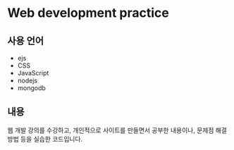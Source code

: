 # Web development practice

## 사용 언어

- ejs
- CSS
- JavaScript
- nodejs
- mongodb

## 내용

웹 개발 강의를 수강하고, 개인적으로 사이트를 만들면서 공부한 내용이나, 문제점 해결 방법 등을 실습한 코드입니다.
